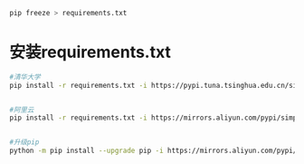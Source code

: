 
```bash
pip freeze > requirements.txt
```
# 安装requirements.txt

```bash
#清华大学
pip install -r requirements.txt -i https://pypi.tuna.tsinghua.edu.cn/simple
```

```bash

#阿里云
pip install -r requirements.txt -i https://mirrors.aliyun.com/pypi/simple/

```
```bash

#升级pip
python -m pip install --upgrade pip -i https://mirrors.aliyun.com/pypi/simple/

```

